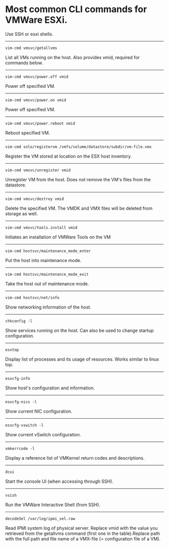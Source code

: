 
# Most common CLI commands for VMWare ESXi. 
Use SSH or esxi shells.

* * *
```
vim-cmd vmsvc/getallvms
```
List all VMs running on the host. Also provides vmid, required for commands below.

* * *
```
vim-cmd vmsvc/power.off vmid
```
Power off specified VM.

* * *
```
vim-cmd vmsvc/power.on vmid
```
Power off specified VM.

* * *
```
vim-cmd vmsvc/power.reboot vmid
```
Reboot specified VM.

* * *
```
vim-cmd solo/registervm /vmfs/volume/datastore/subdir/vm-file.vmx
```
Register the VM stored at location on the ESX host inventory.

* * *
```
vim-cmd vmsvc/unregister vmid
```
Unregister VM from the host. Does not remove the VM's files from the datastore.

* * *
```
vim-cmd vmsvc/destroy vmid
```
Delete the specified VM. The VMDK and VMX files will be deleted from storage as well.

* * *
```
vim-cmd vmsvc/tools.install vmid	
```
Initiates an installation of VMWare Tools on the VM

* * *
```
vim-cmd hostsvc/maintenance_mode_enter
```
Put the host into maintenance mode.

* * *
```
vim-cmd hostsvc/maintenance_mode_exit
```
Take the host out of maintenance mode.

* * *
```
vim-cmd hostsvc/net/info
```
Show networking information of the host.

* * *
```
chkconfig -l
```
Show services running on the host. Can also be used to change startup configuration.

* * *
```
esxtop	
```
Display list of processes and its usage of resources. Works similar to linux top.

* * *

```
esxcfg-info	
```
Show host's configuration and information.

* * *
```
esxcfg-nics -l
```
Show current NIC configuration.

* * *
```
esxcfg-vswitch -l	
```
Show current vSwitch configuration.

* * *
```
vmkerrcode -l	
```
Display a reference list of VMKernel return codes and descriptions.

* * *
```
dcui
```
Start the console UI (when accessing through SSH).

* * *
```
vsish	
```
Run the VMWare Interactive Shell (from SSH).

* * *
```
decodeSel /var/log/ipmi_sel.raw
```
Read IPMI system log of physical server.
Replace vmid with the value you retrieved from the getallvms command (first one in the table).Replace path with the full path and file name of a VMX-file (= configuration file of a VM).
